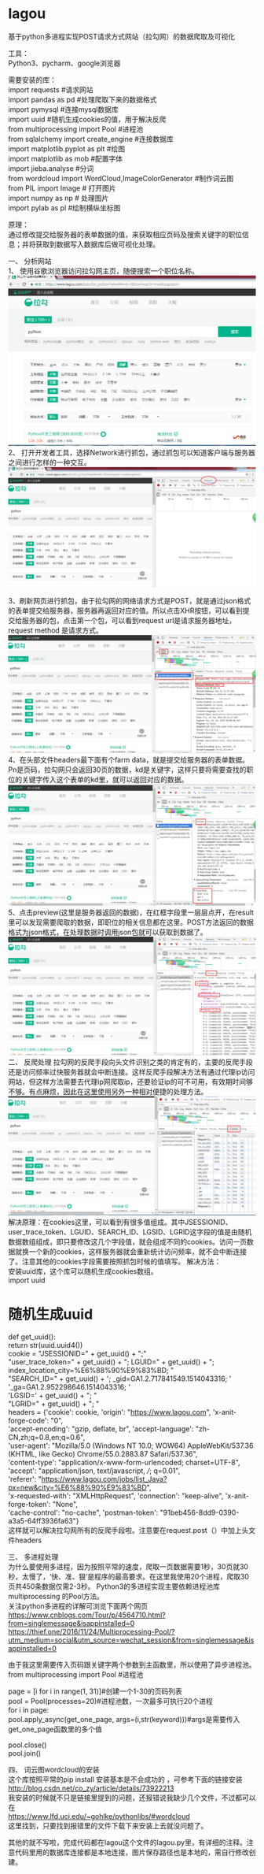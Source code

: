 # lagou
基于python多进程实现POST请求方式网站（拉勾网）的数据爬取及可视化   
   
工具：   
Python3、pycharm、google浏览器   

需要安装的库：   
import requests #请求网站   
import pandas as pd #处理爬取下来的数据格式   
import pymysql #连接mysql数据库   
import uuid #随机生成cookies的值，用于解决反爬   
from multiprocessing import Pool #进程池   
from sqlalchemy import create_engine #连接数据库   
import matplotlib.pyplot as plt #绘图   
import matplotlib as mob #配置字体   
import jieba.analyse #分词   
from wordcloud import WordCloud,ImageColorGenerator #制作词云图   
from PIL import Image # 打开图片   
import numpy as np # 处理图片   
import pylab as pl #绘制横纵坐标图   
   
原理：   
通过修改提交给服务器的表单数据的值，来获取相应页码及搜索关键字的职位信息；并将获取到数据写入数据库后做可视化处理。   
   
一、	分析网站   
1、	使用谷歌浏览器访问拉勾网主页，随便搜索一个职位名称。
![image](https://github.com/Lenchok/lagou/blob/master/lagou/image/1.png)
2、	打开开发者工具，选择Network进行抓包，通过抓包可以知道客户端与服务器之间进行怎样的一种交互。
![image](https://github.com/Lenchok/lagou/blob/master/lagou/image/2.png)
 
3、刷新网页进行抓包，由于拉勾网的网络请求方式是POST，就是通过json格式的表单提交给服务器，服务器再返回对应的值。所以点击XHR按钮，可以看到提交给服务器的包，点击第一个包，可以看到request url是请求服务器地址，request method 是请求方式。                                                                                                                                                                                           
 ![image](https://github.com/Lenchok/lagou/blob/master/lagou/image/3.png)
4、在头部文件headers最下面有个farm data，就是提交给服务器的表单数据。Pn是页码，拉勾网只会返回30页的数据，kd是关键字，这样只要将需要查找的职位的关键字传入这个表单的kd里，就可以返回对应的数据。
 ![image](https://github.com/Lenchok/lagou/blob/master/lagou/image/4.png)
5、点击preview(这里是服务器返回的数据)，在红框字段里一层层点开，在result里可以发现需要爬取的数据，即职位的相关信息都在这里。POST方法返回的数据格式为json格式，在处理数据时调用json包就可以获取到数据了。
 ![image](https://github.com/Lenchok/lagou/blob/master/lagou/image/5.png)
二、	反爬处理
拉勾网的反爬手段向头文件识别之类的肯定有的，主要的反爬手段还是访问频率过快服务器就会中断连接。这样反爬手段解决方法有通过代理ip访问网站，但这样方法需要去代理ip网爬取ip，还要验证ip的可不可用，有效期时间够不够。有点麻烦，因此在这里使用另外一种相对便捷的处理方法。
 ![image](https://github.com/Lenchok/lagou/blob/master/lagou/image/6.png)
解决原理：在cookies这里，可以看到有很多值组成。其中JSESSIONID、user_trace_token、LGUID、SEARCH_ID、LGSID、LGRID这字段的值是由随机数据数组组成，即只要修改这几个字段值，就会组成不同的cookies。访问一页数据就换一个新的cookies，这样服务器就会重新统计访问频率，就不会中断连接了。注意其他的cookies字段需要按照抓包时候的值填写。
解决方法：   
安装uuid库，这个库可以随机生成cookies数组。   
import uuid    
# 随机生成uuid   
def get_uuid():   
      return str(uuid.uuid4())   
cookie = "JSESSIONID=" + get_uuid() + ";"   
"user_trace_token=" + get_uuid() + "; LGUID=" + get_uuid() + "; index_location_city=%E6%88%90%E9%83%BD; "   
"SEARCH_ID=" + get_uuid() + '; _gid=GA1.2.717841549.1514043316; '   
'_ga=GA1.2.952298646.1514043316; '   
'LGSID=' + get_uuid() + "; "   
"LGRID=" + get_uuid() + "; "   
headers = {'cookie': cookie, 'origin': "https://www.lagou.com", 'x-anit-forge-code': "0",   
             'accept-encoding': "gzip, deflate, br", 'accept-language': "zh-CN,zh;q=0.8,en;q=0.6",   
             'user-agent': "Mozilla/5.0 (Windows NT 10.0; WOW64) AppleWebKit/537.36 (KHTML, like Gecko) Chrome/55.0.2883.87 Safari/537.36",   
             'content-type': "application/x-www-form-urlencoded; charset=UTF-8",   
             'accept': "application/json, text/javascript, */*; q=0.01",   
             'referer': "https://www.lagou.com/jobs/list_Java?px=new&city=%E6%88%90%E9%83%BD",   
             'x-requested-with': "XMLHttpRequest", 'connection': "keep-alive", 'x-anit-forge-token': "None",   
             'cache-control': "no-cache", 'postman-token': "91beb456-8dd9-0390-a3a5-64ff3936fa63"}   
这样就可以解决拉勾网所有的反爬手段啦。注意要在request.post（）中加上头文件headers   
   
三、	多进程处理   
为什么要使用多进程，因为按照平常的速度，爬取一页数据需要1秒，30页就30秒，太慢了，‘快、准、狠’是程序的最高要求。在这里我使用20个进程，爬取30页共450条数据仅需2-3秒。
Python3的多进程实现主要依赖进程池库multiprocessing 的Pool方法。   
关注python多进程的详解可浏览下面两个网页   
https://www.cnblogs.com/Tour/p/4564710.html?from=singlemessage&isappinstalled=0   
https://thief.one/2016/11/24/Multiprocessing-Pool/?utm_medium=social&utm_source=wechat_session&from=singlemessage&isappinstalled=0   

由于我这里需要传入页码跟关键字两个参数到主函数里，所以使用了异步进程池。   
from multiprocessing import Pool #进程池   

page = [i for i in range(1, 31)]#创建一个1-30的页码列表   
pool = Pool(processes=20)#进程池数，一次最多可执行20个进程   
for i in page:   
      pool.apply_async(get_one_page, args=(i,str(keyword)))#args是需要传入get_one_page函数里的多个值   

pool.close()   
pool.join()   

四、	词云图wordcloud的安装   
这个库按照平常的pip install 安装基本是不会成功的 ，可参考下面的链接安装    
http://blog.csdn.net/co_zy/article/details/73922213   
我安装的时候就不只是链接里提到的问题，还报错说我缺少几个文件，不过都可以在   
https://www.lfd.uci.edu/~gohlke/pythonlibs/#wordcloud   
这里找到，只要找到报错里的文件下载下来安装上去就没问题了。   

其他的就不写啦，完成代码都在lagou这个文件的lagou.py里，有详细的注释。注意代码里用的数据库连接都是本地连接，图片保存路径也是本地的，需自行修改创建。      
